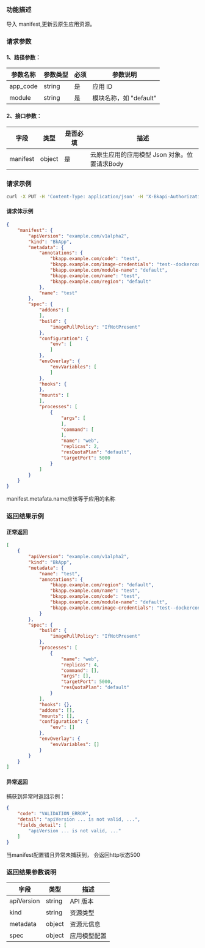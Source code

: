 ### 功能描述
导入 manifest,更新云原生应用资源。

### 请求参数

#### 1、路径参数：

|   参数名称   |    参数类型  |  必须  |     参数说明     |
| ------------ | ------------ | ------ | ---------------- |
| app_code   | string | 是 | 应用 ID |
| module   | string | 是 | 模块名称，如 "default" |

#### 2、接口参数：

| 字段 |   类型 |  是否必填 | 描述 |
| ------ | ------ | ------ | ------ |
| manifest | object | 是 | 云原生应用的应用模型 Json 对象。位置请求Body |


### 请求示例
```bash
curl -X PUT -H 'Content-Type: application/json' -H 'X-Bkapi-Authorization: {"bk_app_code": "bk_apigw_test", "bk_app_secret": "***", "bk_token": "***"}' -d '{ "manifest": { "apiVersion": "example.com/v1alpha2", "kind": "BkApp", "metadata": { "annotations": { "bkapp.example.com/code": "test", "bkapp.example.com/image-credentials": "test--dockerconfigjson", "bkapp.example.com/module-name": "default", "bkapp.example.com/name": "test", "bkapp.example.com/region": "default" }, "name": "test" }, "spec": { "addons": [ ], "build": { "imagePullPolicy": "IfNotPresent" }, "configuration": { "env": [ ] }, "envOverlay": { "envVariables": [ ] }, "hooks": { }, "mounts": [ ], "processes": [ { "args": [ ], "command": [ ], "name": "web", "replicas": 4, "resQuotaPlan": "default", "targetPort": 5000 } ] } } }' --insecure http://bkapi.example.com/api/bkpaas3/prod/bkapps/applications/test/modules/default/bkapp_model/manifests/current/
```
#### 请求体示例
```json
{
    "manifest": {
        "apiVersion": "example.com/v1alpha2",
        "kind": "BkApp",
        "metadata": {
            "annotations": {
                "bkapp.example.com/code": "test",
                "bkapp.example.com/image-credentials": "test--dockerconfigjson",
                "bkapp.example.com/module-name": "default",
                "bkapp.example.com/name": "test",
                "bkapp.example.com/region": "default"
            },
            "name": "test"
        },
        "spec": {
            "addons": [
            ],
            "build": {
                "imagePullPolicy": "IfNotPresent"
            },
            "configuration": {
                "env": [
                ]
            },
            "envOverlay": {
                "envVariables": [
                ]
            },
            "hooks": {
            },
            "mounts": [
            ],
            "processes": [
                {
                    "args": [
                    ],
                    "command": [
                    ],
                    "name": "web",
                    "replicas": 2,
                    "resQuotaPlan": "default",
                    "targetPort": 5000
                }
            ]
        }
    }
}
```
manifest.metafata.name应该等于应用的名称


### 返回结果示例
#### 正常返回
```json
[
    {
        "apiVersion": "example.com/v1alpha2",
        "kind": "BkApp",
        "metadata": {
            "name": "test",
            "annotations": {
                "bkapp.example.com/region": "default",
                "bkapp.example.com/name": "test",
                "bkapp.example.com/code": "test",
                "bkapp.example.com/module-name": "default",
                "bkapp.example.com/image-credentials": "test--dockerconfigjson"
            }
        },
        "spec": {
            "build": {
                "imagePullPolicy": "IfNotPresent"
            },
            "processes": [
                {
                    "name": "web",
                    "replicas": 4,
                    "command": [],
                    "args": [],
                    "targetPort": 5000,
                    "resQuotaPlan": "default"
                }
            ],
            "hooks": {},
            "addons": [],
            "mounts": [],
            "configuration": {
                "env": []
            },
            "envOverlay": {
                "envVariables": []
            }
        }
    }
]
```
#### 异常返回
捕获到异常时返回示例：
```json
{
    "code": "VALIDATION_ERROR",
    "detail": "apiVersion ... is not valid, ...",
    "fields_detail": [
        "apiVersion ... is not valid, ..."
    ]
}
```
当manifest配置错且异常未捕获到， 会返回http状态500


### 返回结果参数说明

| 字段 |   类型 | 描述 |
| ------ | ------ | ------ |
| apiVersion | string | API 版本 |
| kind | string | 资源类型 |
| metadata | object | 资源元信息 |
| spec | object | 应用模型配置 |